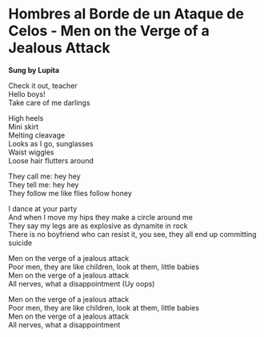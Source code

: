 # Hombres al Borde de un Ataque de Celos - Men on the Verge of a Jealous Attack

**Sung by Lupita**

Check it out, teacher  
Hello boys!  
Take care of me darlings  

High heels  
Mini skirt  
Melting cleavage  
Looks as I go, sunglasses  
Waist wiggles  
Loose hair flutters around  

They call me: hey hey  
They tell me: hey hey  
They follow me like flies follow honey  

I dance at your party  
And when I move my hips they make a circle around me  
They say my legs are as explosive as dynamite in rock  
There is no boyfriend who can resist it, you see, they all end up committing suicide  

Men on the verge of a jealous attack  
Poor men, they are like children, look at them, little babies  
Men on the verge of a jealous attack  
All nerves, what a disappointment (Uy oops)  

Men on the verge of a jealous attack  
Poor men, they are like children, look at them, little babies  
Men on the verge of a jealous attack  
All nerves, what a disappointment  
